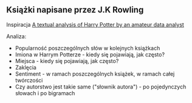 ## Książki napisane przez J.K Rowling

Inspiracja [A textual analysis of Harry Potter by an amateur data analyst](https://medium.com/@ianminoso/a-textual-analysis-of-harry-potter-by-an-amateur-data-analyst-6f02c09617e0)

Analiza:

* Popularność poszczególnych słów w kolejnych książkach
* Imiona w Harrym Potterze - kiedy się pojawiają, jak często?
* Miejsca - kiedy się pojawiają, jak często?
* Zaklęcia
* Sentiment - w ramach poszczególnych książek, w ramach całej twórczości
* Czy autorstwo jest takie same ("słownik autora") - po pojedynczych słowach i po bigramach
